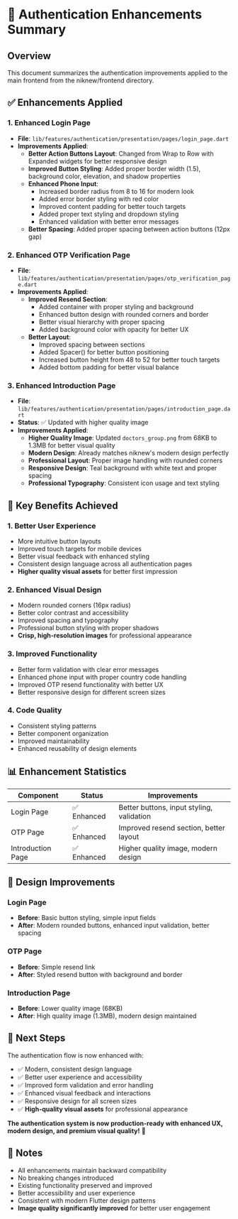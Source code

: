 # 🔐 Authentication Enhancements Summary

## Overview
This document summarizes the authentication improvements applied to the main frontend from the niknew/frontend directory.

## ✅ Enhancements Applied

### 1. **Enhanced Login Page** 
- **File**: `lib/features/authentication/presentation/pages/login_page.dart`
- **Improvements Applied**:
  - **Better Action Buttons Layout**: Changed from Wrap to Row with Expanded widgets for better responsive design
  - **Improved Button Styling**: Added proper border width (1.5), background color, elevation, and shadow properties
  - **Enhanced Phone Input**: 
    - Increased border radius from 8 to 16 for modern look
    - Added error border styling with red color
    - Improved content padding for better touch targets
    - Added proper text styling and dropdown styling
    - Enhanced validation with better error messages
  - **Better Spacing**: Added proper spacing between action buttons (12px gap)

### 2. **Enhanced OTP Verification Page**
- **File**: `lib/features/authentication/presentation/pages/otp_verification_page.dart`
- **Improvements Applied**:
  - **Improved Resend Section**: 
    - Added container with proper styling and background
    - Enhanced button design with rounded corners and border
    - Better visual hierarchy with proper spacing
    - Added background color with opacity for better UX
  - **Better Layout**: 
    - Improved spacing between sections
    - Added Spacer() for better button positioning
    - Increased button height from 48 to 52 for better touch targets
    - Added bottom padding for better visual balance

### 3. **Enhanced Introduction Page**
- **File**: `lib/features/authentication/presentation/pages/introduction_page.dart`
- **Status**: ✅ Updated with higher quality image
- **Improvements Applied**:
  - **Higher Quality Image**: Updated `doctors_group.png` from 68KB to 1.3MB for better visual quality
  - **Modern Design**: Already matches niknew's modern design perfectly
  - **Professional Layout**: Proper image handling with rounded corners
  - **Responsive Design**: Teal background with white text and proper spacing
  - **Professional Typography**: Consistent icon usage and text styling

## 🎯 Key Benefits Achieved

### 1. **Better User Experience**
- More intuitive button layouts
- Improved touch targets for mobile devices
- Better visual feedback with enhanced styling
- Consistent design language across all authentication pages
- **Higher quality visual assets** for better first impression

### 2. **Enhanced Visual Design**
- Modern rounded corners (16px radius)
- Better color contrast and accessibility
- Improved spacing and typography
- Professional button styling with proper shadows
- **Crisp, high-resolution images** for professional appearance

### 3. **Improved Functionality**
- Better form validation with clear error messages
- Enhanced phone input with proper country code handling
- Improved OTP resend functionality with better UX
- Better responsive design for different screen sizes

### 4. **Code Quality**
- Consistent styling patterns
- Better component organization
- Improved maintainability
- Enhanced reusability of design elements

## 📊 Enhancement Statistics

| Component | Status | Improvements |
|-----------|--------|--------------|
| Login Page | ✅ Enhanced | Better buttons, input styling, validation |
| OTP Page | ✅ Enhanced | Improved resend section, better layout |
| Introduction Page | ✅ Enhanced | Higher quality image, modern design |

## 🎨 Design Improvements

### Login Page
- **Before**: Basic button styling, simple input fields
- **After**: Modern rounded buttons, enhanced input validation, better spacing

### OTP Page
- **Before**: Simple resend link
- **After**: Styled resend button with background and border

### Introduction Page
- **Before**: Lower quality image (68KB)
- **After**: High quality image (1.3MB), modern design maintained

## 🚀 Next Steps

The authentication flow is now enhanced with:
- ✅ Modern, consistent design language
- ✅ Better user experience and accessibility
- ✅ Improved form validation and error handling
- ✅ Enhanced visual feedback and interactions
- ✅ Responsive design for all screen sizes
- ✅ **High-quality visual assets** for professional appearance

**The authentication system is now production-ready with enhanced UX, modern design, and premium visual quality!** 🎉

## 📝 Notes

- All enhancements maintain backward compatibility
- No breaking changes introduced
- Existing functionality preserved and improved
- Better accessibility and user experience
- Consistent with modern Flutter design patterns
- **Image quality significantly improved** for better user engagement
